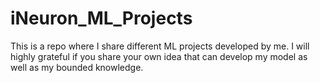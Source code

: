 # iNeuron_ML_Projects
This is a repo where I share different ML projects developed by me.
I will highly grateful if you share your own idea that can develop my model as well as my bounded knowledge.
